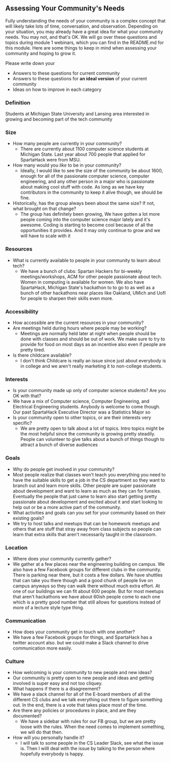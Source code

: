 ## Assessing Your Community's Needs

Fully understanding the needs of your community is a complex concept that will likely take lots of time, conversation, and observation.  Depending on your situation, you may already have a great idea for what your community needs. You may not, and that's OK. We will go over these questions and topics during module 1 webinars, which you can find in the README.md for this module. Here are some things to keep in mind when assessing your community and hoping to grow it.

Please write down your
- Answers to these questions for current community
- Answers to these questions for **an ideal version** of your current community
- Ideas on how to improve in each category

### Definition
Students at Michigan State University and Lansing area interested in growing and becoming part of the tech community

### Size
- How many people are currently in your community?
  - There are currently about 1100 computer science students at Michigan State. Last year about 700 people that applied for       SpartaHack were from MSU. 
- How many would you _like_ to be in your community?
  - Ideally, I would like to see the size of the community be about 1600, enough for all of the passionate computer science,       computer engineering, and any other person in a major who is passionate about making cool stuff with code. As long as we       have key contributors in the community to keep it alive though, we should be fine.
- Historically, has the group always been about the same size? If not, what brought on that change?
  - The group has definitely been growing, We have gotten a lot more people coming into the computer science major lately and     it's awesome. Coding is starting to become cool because of all the opportunities it provides. And it may only continue to     grow and we will have to scale with it 

### Resources
- What is currently available to people in your community to learn about tech?
  - We have a bunch of clubs: Spartan Hackers for bi-weekly meetings/workshops, ACM for other people passionate about tech.    Women in computing is available for women. We also have SpartaHack, Michigan State's hackathon to to go to as well as a bunch of other hackathons near places like Oakland, UMich and UofI for people to sharpen their skills even more. 

### Accessibility
- How accessible are the current resources in your community?
- Are meetings held during hours where people may be working?
  - Meetings are normally held later at night when people should be done with classes and should be out of work. We make sure to try to provide for food on most days as an incentive also even if people are pretty tired. 
- Is there childcare available?
  - I don't think Childcare is really an issue since just about everybody is in college and we aren't really marketing it to non-college students. 

### Interests
- Is your community made up only of computer science students? Are you OK with that?
 - We have a mix of Computer science, Computer Engineering, and Electrical Engineering students. Anybody is welcome to come though. Our past SpartaHack Executive Director was a Statistics Major so 
- Is your community open to other topics, or are their interests very specific?
  - We are pretty open to talk about a lot of topics. Intro topics might be the most helpful since the community is growing pretty steadily. People can volunteer to give talks about a bunch of things though to attract a bunch of diverse audiences

### Goals
- Why do people get involved in your community?
 - Most people realize that classes won't teach you everything you need to have the suitable skills to get a job in the CS department so they want to branch out and learn more skills. Other people are super passionate about development and want to learn as much as they can for funsies. Eventually the people that just came to learn also start getting pretty passionate about development and excited about it and start looking to help out or be a more active part of the community.
- What activities and goals can you set for your community based on their existing goals?
 - We try to host talks and meetups that can be homework meetups and others that are stuff that stray away from class subjects so people can learn that extra skills that aren't necessarily taught in the classroom. 

### Location
- Where does your community currently gather?
 - We gather at a few places near the engineering building on campus. We also have a few Facebook groups for different clubs in the community. There is parking near there, but it costs a few dollars. We have shuttles that can take you there though and a good chunk of people live on campus anyways so they can walk there without much extra effort. At one of our buildings we can fit about 600 people. But for most meetups that aren't hackathons we have about 60ish people come to each one which is a pretty good number that still allows for questions instead of more of a lecture style type thing.


### Communication
- How does your community get in touch with one another?
 - We have a few Facebook groups for things, and SpartaHack has a twitter account also. but we could make a Slack channel to drive communication more easily.  

### Culture
- How welcoming is your community to new people and new ideas?
 - Our community is pretty open to new people and ideas and getting involved is super easy and not too cliquey.
- What happens if there is a disagreement?
 - We have a slack channel for all of the E-board members of all the different CS clubs and we talk everything out there to figure something out. In the end, there is a vote that takes place most of the time. 
- Are there any policies or procedures in place, and are they documented?
  - We have a sidebar with rules for our FB group, but we are pretty loose with the rules. When the need comes to implement something, we will do that then.
- How will you personally handle it?
  - I will talk to some people in the CS Leader Slack, see what the issue is. Then I willl deal with the issue by talking to the person where hopefully everybody is happy.
